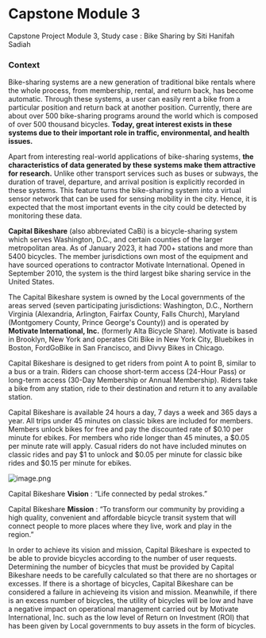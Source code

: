 # Capstone Module 3
Capstone Project Module 3, Study case : Bike Sharing by Siti Hanifah Sadiah

### **Context**

Bike-sharing systems are a new generation of traditional bike rentals where the whole process, from membership, rental, and return back, has become automatic. Through these systems, a user can easily rent a bike from a particular position and return back at another position. Currently, there are about over 500 bike-sharing programs around the world which is composed of over 500 thousand bicycles. **Today, great interest exists in these systems due to their important role in traffic, environmental, and health issues.**

Apart from interesting real-world applications of bike-sharing systems, **the characteristics of data generated by these systems make them attractive for research.** Unlike other transport services such as buses or subways, the duration of travel, departure, and arrival position is explicitly recorded in these systems. This feature turns the bike-sharing system into a virtual sensor
network that can be used for sensing mobility in the city. Hence, it is expected that the most important events in the city could be detected by monitoring these data.

**Capital Bikeshare** (also abbreviated CaBi) is a bicycle-sharing system which serves Washington, D.C., and certain counties of the larger metropolitan area. As of January 2023, it had 700+ stations and more than 5400 bicycles. The member jurisdictions own most of the equipment and have sourced operations to contractor Motivate International. Opened in September 2010, the system is the third largest bike sharing service in the United States.

The Capital Bikeshare system is owned by the Local governments of the areas served (seven participating jurisdictions: Washington, D.C., Northern Virginia (Alexandria, Arlington, Fairfax County, Falls Church), Maryland (Montgomery County, Prince George's County)) and is operated by **Motivate International, Inc.** (formerly Alta Bicycle Share). Motivate is based in Brooklyn, New York and operates Citi Bike in New York City, Bluebikes in Boston, FordGoBike in San Francisco, and Divvy Bikes in Chicago.

Capital Bikeshare is designed to get riders from point A to point B, similar to a bus or a train. Riders can choose short-term access (24-Hour Pass) or long-term access (30-Day Membership or Annual Membership). Riders take a bike from any station, ride to their destination and return it to any available station.

Capital Bikeshare is available 24 hours a day, 7 days a week and 365 days a year. All trips under 45 minutes on classic bikes are included for members. Members unlock bikes for free and pay the discounted rate of $0.10 per minute for ebikes. For members who ride longer than 45 minutes, a $0.05 per minute rate will apply. Casual riders do not have included minutes on classic rides and pay $1 to unlock and $0.05 per minute for classic bike rides and $0.15 per minute for ebikes.

![image.png](attachment:image.png)

Capital Bikeshare **Vision** : “Life connected by pedal strokes.”

Capital Bikeshare **Mission** : “To transform our community by providing a high quality, convenient and affordable bicycle transit system that will connect people to more places where they live, work and play in the region.”

In order to achieve its vision and mission, Capital Bikeshare is expected to be able to provide bicycles according to the number of user requests. Determining the number of bicycles that must be provided by Capital Bikeshare needs to be carefully calculated so that there are no shortages or excesses. If there is a shortage of bicycles, Capital Bikeshare can be considered a failure in achieveing its vision and mission. Meanwhile, if there is an excess number of bicycles, the utility of bicycles will be low and have a negative impact on operational management carried out by Motivate International, Inc. such as the low level of Return on Investment (ROI) that has been given by Local governments to buy assets in the form of bicycles.

